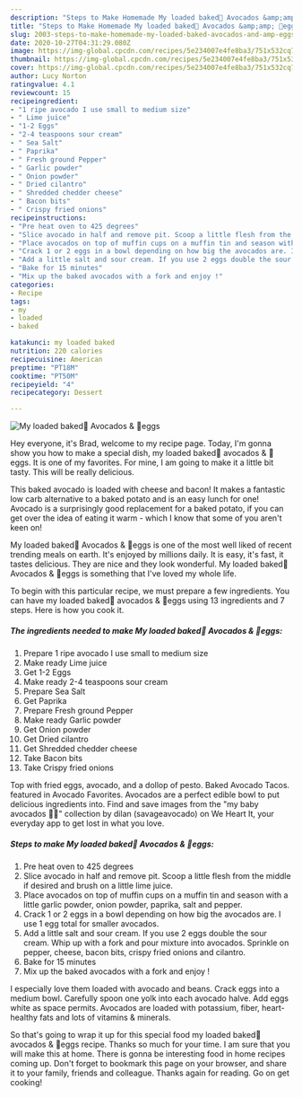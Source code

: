 ```yaml
---
description: "Steps to Make Homemade My loaded baked🥑 Avocados &amp;amp; 🥚eggs"
title: "Steps to Make Homemade My loaded baked🥑 Avocados &amp;amp; 🥚eggs"
slug: 2003-steps-to-make-homemade-my-loaded-baked-avocados-and-amp-eggs
date: 2020-10-27T04:31:29.080Z
image: https://img-global.cpcdn.com/recipes/5e234007e4fe8ba3/751x532cq70/my-loaded-baked🥑-avocados-🥚eggs-recipe-main-photo.jpg
thumbnail: https://img-global.cpcdn.com/recipes/5e234007e4fe8ba3/751x532cq70/my-loaded-baked🥑-avocados-🥚eggs-recipe-main-photo.jpg
cover: https://img-global.cpcdn.com/recipes/5e234007e4fe8ba3/751x532cq70/my-loaded-baked🥑-avocados-🥚eggs-recipe-main-photo.jpg
author: Lucy Norton
ratingvalue: 4.1
reviewcount: 15
recipeingredient:
- "1 ripe avocado I use small to medium size"
- " Lime juice"
- "1-2 Eggs"
- "2-4 teaspoons sour cream"
- " Sea Salt"
- " Paprika"
- " Fresh ground Pepper"
- " Garlic powder"
- " Onion powder"
- " Dried cilantro"
- " Shredded chedder cheese"
- " Bacon bits"
- " Crispy fried onions"
recipeinstructions:
- "Pre heat oven to 425 degrees"
- "Slice avocado in half and remove pit. Scoop a little flesh from the middle if desired and brush on a little lime juice."
- "Place avocados on top of muffin cups on a muffin tin and season with a little garlic powder, onion powder, paprika, salt and pepper."
- "Crack 1 or 2 eggs in a bowl depending on how big the avocados are. I use 1 egg total for smaller avocados."
- "Add a little salt and sour cream. If you use 2 eggs double the sour cream. Whip up with a fork and pour mixture into avocados. Sprinkle on pepper, cheese, bacon bits, crispy fried onions and cilantro."
- "Bake for 15 minutes"
- "Mix up the baked avocados with a fork and enjoy !"
categories:
- Recipe
tags:
- my
- loaded
- baked

katakunci: my loaded baked 
nutrition: 220 calories
recipecuisine: American
preptime: "PT18M"
cooktime: "PT50M"
recipeyield: "4"
recipecategory: Dessert

---
```



![My loaded baked🥑 Avocados &amp; 🥚eggs](https://img-global.cpcdn.com/recipes/5e234007e4fe8ba3/751x532cq70/my-loaded-baked🥑-avocados-🥚eggs-recipe-main-photo.jpg)

Hey everyone, it's Brad, welcome to my recipe page. Today, I'm gonna show you how to make a special dish, my loaded baked🥑 avocados &amp; 🥚eggs. It is one of my favorites. For mine, I am going to make it a little bit tasty. This will be really delicious.

This baked avocado is loaded with cheese and bacon! It makes a fantastic low carb alternative to a baked potato and is an easy lunch for one! Avocado is a surprisingly good replacement for a baked potato, if you can get over the idea of eating it warm - which I know that some of you aren&#39;t keen on!

My loaded baked🥑 Avocados &amp; 🥚eggs is one of the most well liked of recent trending meals on earth. It's enjoyed by millions daily. It is easy, it's fast, it tastes delicious. They are nice and they look wonderful. My loaded baked🥑 Avocados &amp; 🥚eggs is something that I've loved my whole life.


To begin with this particular recipe, we must prepare a few ingredients. You can have my loaded baked🥑 avocados &amp; 🥚eggs using 13 ingredients and 7 steps. Here is how you cook it.

<!--inarticleads1-->

##### The ingredients needed to make My loaded baked🥑 Avocados &amp; 🥚eggs:

1. Prepare 1 ripe avocado I use small to medium size
1. Make ready  Lime juice
1. Get 1-2 Eggs
1. Make ready 2-4 teaspoons sour cream
1. Prepare  Sea Salt
1. Get  Paprika
1. Prepare  Fresh ground Pepper
1. Make ready  Garlic powder
1. Get  Onion powder
1. Get  Dried cilantro
1. Get  Shredded chedder cheese
1. Take  Bacon bits
1. Take  Crispy fried onions


Top with fried eggs, avocado, and a dollop of pesto. Baked Avocado Tacos. featured in Avocado Favorites. Avocados are a perfect edible bowl to put delicious ingredients into. Find and save images from the &#34;my baby avocados 🥑💛&#34; collection by dilan (savageavocado) on We Heart It, your everyday app to get lost in what you love. 

<!--inarticleads2-->

##### Steps to make My loaded baked🥑 Avocados &amp; 🥚eggs:

1. Pre heat oven to 425 degrees
1. Slice avocado in half and remove pit. Scoop a little flesh from the middle if desired and brush on a little lime juice.
1. Place avocados on top of muffin cups on a muffin tin and season with a little garlic powder, onion powder, paprika, salt and pepper.
1. Crack 1 or 2 eggs in a bowl depending on how big the avocados are. I use 1 egg total for smaller avocados.
1. Add a little salt and sour cream. If you use 2 eggs double the sour cream. Whip up with a fork and pour mixture into avocados. Sprinkle on pepper, cheese, bacon bits, crispy fried onions and cilantro.
1. Bake for 15 minutes
1. Mix up the baked avocados with a fork and enjoy !


I especially love them loaded with avocado and beans. Crack eggs into a medium bowl. Carefully spoon one yolk into each avocado halve. Add eggs white as space permits. Avocados are loaded with potassium, fiber, heart-healthy fats and lots of vitamins &amp; minerals. 

So that's going to wrap it up for this special food my loaded baked🥑 avocados &amp; 🥚eggs recipe. Thanks so much for your time. I am sure that you will make this at home. There is gonna be interesting food in home recipes coming up. Don't forget to bookmark this page on your browser, and share it to your family, friends and colleague. Thanks again for reading. Go on get cooking!
